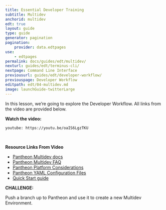 ```yaml
---
title: Essential Developer Training
subtitle: Multidev
anchorid: multidev
edt: true
layout: guide
type: guide
generator: pagination
pagination:
    provider: data.edtpages
use:
    - edtpages
permalink: docs/guides/edt/multidev/
nexturl: guides/edt/terminus-cli/
nextpage: Command Line Interface
previousurl: guides/edt/developer-workflow/
previouspage: Developer Workflow
editpath: edt/04-multidev.md
image: launchGuide-twitterLarge
---
```


In this lesson, we’re going to explore the Developer Workflow.
All links from the video are provided below.

**Watch the video:**

`youtube: https://youtu.be/oaIS6LgzTKU`

<br />

**Resource Links From Video**

 - [Pantheon Multidev docs](/docs/multidev/)
 - [Pantheon Multidev FAQ](/docs/multidev-faq/)
 - [Pantheon Platform Considerations](/docs/platform-considerations/)
 - [Pantheon YAML Configuration Files](/docs/pantheon-yml/)
 - [Quick Start guide](/docs/guides/quickstart/)

**CHALLENGE:**

Push a branch up to Pantheon and use it to create a new Multidev Environment.
